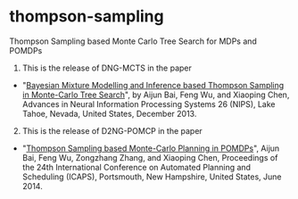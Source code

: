 # thompson-sampling
Thompson Sampling based Monte Carlo Tree Search for MDPs and POMDPs

1. This is the release of DNG-MCTS in the paper
- "[Bayesian Mixture Modelling and Inference based Thompson Sampling in Monte-Carlo Tree Search](http://aijunbai.github.io/publications/NIPS13-Bai.pdf)", by Aijun Bai, Feng Wu, and Xiaoping Chen, Advances in Neural Information Processing Systems 26 (NIPS), Lake Tahoe, Nevada, United States, December 2013.

2. This is the release of D2NG-POMCP in the paper
- "[Thompson Sampling based Monte-Carlo Planning in POMDPs](http://aijunbai.github.io/publications/7800-36984-1-PB.pdf)", Aijun Bai, Feng Wu, Zongzhang Zhang, and Xiaoping Chen, Proceedings of the 24th International Conference on Automated Planning and Scheduling (ICAPS), Portsmouth, New Hampshire, United States, June 2014.

